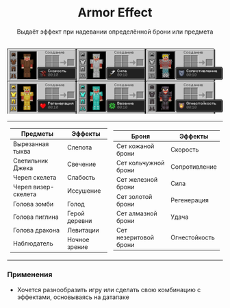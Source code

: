 <div align="center">

<h1> Armor Effect </h1>
Выдаёт эффект при надевании определённой брони или предмета<br><br>

![Performance](https://github.com/LumonCorporation/Armor_Effect/blob/main/files/Armor_Effect.png)<br>



<table> <td>

| Предметы | Эффекты |
|--|--|
| Вырезанная тыква | Слепота |
| Светильник Джека | Свечение |
| Череп скелета | Слабость |
| Череп визер-скелета | Иссушение |
| Голова зомби | Голод |
| Голова пиглина | Герой деревни |
| Голова дракона | Левитации |
| Наблюдатель | Ночное зрение |

</td> <td>

| Броня | Эффекты |
|--|--|
| Сет кожаной брони | Скорость |
| Сет кольчужной брони | Сопротивление |
| Сет железной брони | Сила |
| Сет золотой брони | Регенерация |
| Сет алмазной брони | Удача |
| Сет незеритовой брони | Огнестойкость |

</td> </table>
</div>



### Применения
- Хочется разнообразить игру или сделать свою комбинацию c эффектами, основываясь на датапаке
